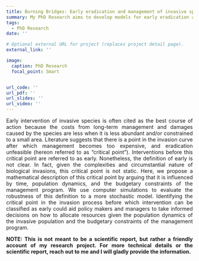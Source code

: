 ```yaml
---
title: Burning Bridges: Early eradication and management of invasive species 
summary: My PhD Research aims to develop models for early eradication and management of invasive species to help with the advancement of informed biosecurity strategies in Australia.
tags:
  - PhD Research
date: ''

# Optional external URL for project (replaces project detail page).
external_link: ''

image:
  caption: PhD Research
  focal_point: Smart


url_code: ''
url_pdf: ''
url_slides: ''
url_video: ''
---
```


<p style='text-align: justify;'> Early intervention of invasive species is often cited as the best course of action because the costs from long-term management and damages caused by the species are less when it is less abundant and/or constrained to a small area. Literature suggests that there is a point in the invasion curve after which management becomes too expensive, and eradication unfeasible (hereon referred to as “critical point”). Interventions before this critical point are referred to as early. Nonetheless, the definition of early is not clear. In fact, given the complexities and circumstantial nature of biological invasions, this critical point is not static. Here, we propose a mathematical description of this critical point by arguing that it is influenced by time, population dynamics, and the budgetary constraints of the management program. We use computer simulations to evaluate the robustness of this definition to a more stochastic model. Identifying the critical point in the invasion process before which intervention can be classified as early could aid policy makers and managers to take informed decisions on how to allocate resources given the population dynamics of the invasive population and the budgetary constraints of the management program.

<p style='text-align: justify;'><strong> NOTE: This is not meant to be a scientific report, but rather a friendly account of my research project. For more technical details or the scientific report, reach out to me and I will gladly provide the information. </strong>
</p>